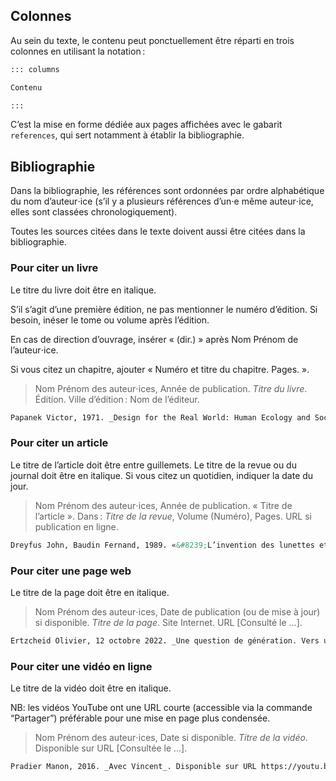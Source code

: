 

## Colonnes

Au sein du texte, le contenu peut ponctuellement être réparti en trois colonnes en utilisant la notation&#8239;:

```md
::: columns

Contenu

:::
```

C’est la mise en forme dédiée aux pages affichées avec le gabarit `references`, qui sert notamment à établir la bibliographie.

## Bibliographie

Dans la bibliographie, les références sont ordonnées par ordre alphabétique du nom d’auteur⋅ice (s’il y a plusieurs références d’un⋅e même auteur⋅ice, elles sont classées chronologiquement). 

Toutes les sources citées dans le texte doivent aussi être citées dans la bibliographie.


### Pour citer un livre

Le titre du livre doit être en italique.

S’il s’agit d’une première édition, ne pas mentionner le numéro d’édition. Si besoin, inéser le tome ou volume après l’édition.

En cas de direction d’ouvrage, insérer « (dir.) » après Nom Prénom de l’auteur⋅ice. 

Si vous citez un chapitre, ajouter « Numéro et titre du chapitre. Pages. ».

> Nom Prénom des auteur⋅ices, Année de publication. _Titre du livre_. Édition. Ville d’édition&#8239;: Nom de l’éditeur. 

```md
Papanek Victor, 1971. _Design for the Real World: Human Ecology and Social Change_. New-York&nbsp;: Pantheon Books.
```

### Pour citer un article

Le titre de l’article doit être entre guillemets. Le titre de la revue ou du journal doit être en italique. Si vous citez un quotidien, indiquer la date du jour.

> Nom Prénom des auteur⋅ices, Année de publication. « Titre de l’article ». Dans&#8239;: _Titre de la revue_, Volume (Numéro), Pages. URL si publication en ligne.

```md
Dreyfus John, Baudin Fernand, 1989. «&#8239;L’invention des lunettes et l’apparition de l’imprimerie&#8239;». Dans&nbsp;: _Communication & Langages_, (N^o^&nbsp;79), pp. 73-86. 
```

### Pour citer une page web

Le titre de la page doit être en italique.

> Nom Prénom des auteur⋅ices, Date de publication (ou de mise à jour) si disponible. _Titre de la page_. Site Internet. URL [Consulté le …].

```md
Ertzcheid Olivier, 12 octobre 2022. _Une question de génération. Vers un capitalisme sémiotique_. Affordance.info. https://affordance.framasoft.org/2022/10/question-generation-capitalisme-semiotique/ [Consulté le 13 octobre 2022].
```

### Pour citer une vidéo en ligne

Le titre de la vidéo doit être en italique.

NB: les vidéos YouTube ont une URL courte (accessible via la commande “Partager”) préférable pour une mise en page plus condensée.

> Nom Prénom des auteur⋅ices, Date si disponible. _Titre de la vidéo_. Disponible sur URL [Consultée le …].

```md
Pradier Manon, 2016. _Avec Vincent_. Disponible sur URL https://youtu.be/3DNsGRUHF7s [Vidéo consultée le 13 octobre 2022].
```
